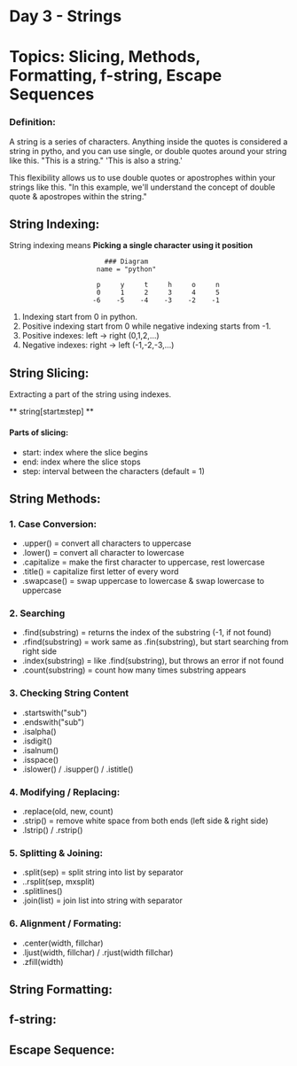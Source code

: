 # Day 3 - Strings
# Topics: Slicing, Methods, Formatting, f-string, Escape Sequences

### Definition:
A string is a series of characters. Anything inside the quotes is considered a string in pytho, and you can use single, or double quotes around your string like this.
"This is a string."
'This is also a string.'

This flexibility allows us to use double quotes or apostrophes within your strings like this.
"In this example, we'll understand the concept of double quote & apostropes within the string."


## String Indexing:
String indexing means **Picking a single character using it position**


                            ### Diagram
                          name = "python"
                          
                          p     y     t     h     o     n
                          0     1     2     3     4     5
                         -6    -5    -4    -3    -2    -1

1. Indexing start from 0 in python.
2. Positive indexing start from 0 while negative indexing starts from -1.
3. Positive indexes: left → right (0,1,2,...)
4. Negative indexes: right → left (-1,-2,-3,...)


## String Slicing:
Extracting a part of the string using indexes.

** string[start:end:step] **

#### Parts of slicing:
- start: index where the slice begins
- end: index where the slice stops
- step: interval between the characters (default = 1)

## String Methods:
### 1. Case Conversion:
- .upper() = convert all characters to uppercase
- .lower() = convert all character to lowercase
- .capitalize = make the first character to uppercase, rest lowercase
- .title() = capitalize first letter of every word
- .swapcase() = swap uppercase to lowercase & swap lowercase to uppercase

### 2. Searching
- .find(substring) = returns the index of the substring (-1, if not found)
- .rfind(substring) = work same as .fin(substring), but start searching from right side
- .index(substring) = like .find(substring), but throws an error if not found
- .count(substring) = count how many times substring appears

### 3. Checking String Content
- .startswith("sub")
- .endswith("sub")
- .isalpha()
- .isdigit()
- .isalnum()
- .isspace()
- .islower() / .isupper() / .istitle()

### 4. Modifying / Replacing:
- .replace(old, new, count)
- .strip() = remove white space from both ends (left side & right side)
- .lstrip() / .rstrip()

### 5. Splitting & Joining:
- .split(sep) = split string into list by separator
- ..rsplit(sep, mxsplit)
- .splitlines()
- .join(list) = join list into string with separator

### 6. Alignment / Formating:
- .center(width, fillchar)
- .ljust(width, fillchar) / .rjust(width fillchar)
- .zfill(width)
## String Formatting:
## f-string:
## Escape Sequence: